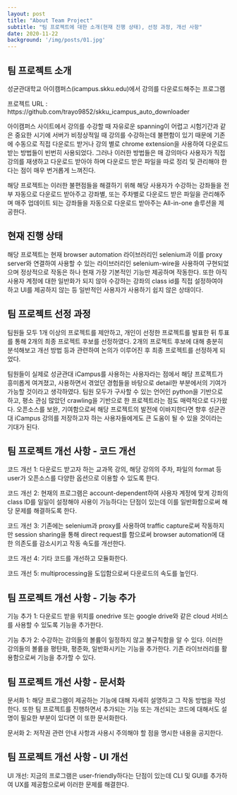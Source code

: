 ```yaml
---
layout: post
title: "About Team Project"
subtitle: "팀 프로젝트에 대한 소개(현재 진행 상태), 선정 과정, 개선 사항"
date: 2020-11-22
background: '/img/posts/01.jpg'
---
```


<h2 class="section-heading">팀 프로젝트 소개</h2>

<p>성균관대학교 아이캠퍼스(icampus.skku.edu)에서 강의를 다운로드해주는 프로그램</p>

<p>프로젝트 URL : https://github.com/trayo9852/skku_icampus_auto_downloader</p>

<p>아이캠퍼스 사이트에서 강의를 수강할 때 자유로운 spanning이 어렵고 시험기간과 같은 중요한 시기에 서버가 비정상적일 때 강의를 수강하는데 불편함이 있기 때문에 기존에 수동으로 직접 다운로드 받거나 강의 별로 chrome extension을 사용하여 다운로드 받는 방법들이 빈번히 사용되었다. 그러나 이러한 방법들은 매 강의마다 사용자가 직접 강의를 재생하고 다운로드 받아야 하며 다운로드 받은 파일을 따로 정리 및 관리해야 한다는 점이 매우 번거롭게 느껴진다.</p>

<p>해당 프로젝트는 이러한 불편점들을 해결하기 위해 해당 사용자가 수강하는 강좌들을 전부 자동으로 다운로드 받아주고 강좌별, 또는 주차별로 다운로드 받은 파일을 관리해주며 매주 업데이트 되는 강좌들을 자동으로 다운로드 받아주는 All-in-one 솔루션을 제공한다.</p>

<h2 class="section-heading">현재 진행 상태</h2>

<p>해당 프로젝트는 현재 browser automation 라이브러리인 selenium과 이를 proxy server와 연결하여 사용할 수 있는 라이브러리인 selenium-wire을 사용하여 구현되었으며 정상적으로 작동은 하나 현재 가장 기본적인 기능만 제공하며 작동한다. 또한 아직 사용자 계정에 대한 일반화가 되지 않아 수강하는 강좌의 class id를 직접 설정하여야 하고 UI를 제공하지 않는 등 일반적인 사용자가 사용하기 쉽지 않은 상태이다.</p>

<h2 class="section-heading">팀 프로젝트 선정 과정</h2>

<p>팀원들 모두 1개 이상의 프로젝트를 제안하고, 개인이 선정한 프로젝트를 발표한 뒤 투표를 통해 2개의 최종 프로젝트 후보를 선정하였다. 2개의 프로젝트 후보에 대해 충분히 분석해보고 개선 방법 등과 관련하여 논의가 이루어진 후 최종 프로젝트를 선정하게 되었다.</p>

<p>팀원들이 실제로 성균관대 iCampus를 사용하는 사용자라는 점에서 해당 프로젝트가 흥미롭게 여겨졌고, 사용하면서 겪었던 경험들을 바탕으로 detail한 부분에서의 기여가 가능할 것이라고 생각하였다. 팀원 모두가 구사할 수 있는 언어인 python을 기반으로 하고, 평소 관심 많았던 crawling을 기반으로 한 프로젝트라는 점도 매력적으로 다가왔다. 오픈소스를 보완, 기여함으로써 해당 프로젝트의 발전에 이바지한다면 향후 성균관대 iCampus 강의를 저장하고자 하는 사용자들에게도 큰 도움이 될 수 있을 것이라는 기대가 된다.</p>

<h2 class="section-heading">팀 프로젝트 개선 사항 - 코드 개선 </h2>

<p>코드 개선 1: 다운로드 받고자 하는 교과목 강의, 해당 강의의 주차, 파일의 format 등 user가 오픈소스를 다양한 옵션으로 이용할 수 있도록 한다.</p>

<p>코드 개선 2: 현재의 프로그램은 account-dependent하여 사용자 계정에 맞게 강좌의 class ID를 일일이 설정해야 사용이 가능하다는 단점이 있는데 이를 일반화함으로써 해당 문제를 해결하도록 한다.</p>

<p>코드 개선 3: 기존에는 selenium과 proxy를 사용하여 traffic capture로써 작동하지만 session sharing을 통해 direct request를 함으로써 browser automation에 대한 의존도를 감소시키고 작동 속도를 개선한다.</p>

<p>코드 개선 4: 기타 코드를 개선하고 모듈화한다.</p>

<p>코드 개선 5: multiprocessing을 도입함으로써 다운로드의 속도를 높인다.</p>

<h2 class="section-heading">팀 프로젝트 개선 사항 - 기능 추가 </h2>

<p>기능 추가 1: 다운로드 받을 위치를 onedrive 또는 google drive와 같은 cloud 서비스를 사용할 수 있도록 기능을 추가한다.</p>

<p>기능 추가 2: 수강하는 강의들의 볼륨이 일정하지 않고 불규칙함을 알 수 있다. 이러한 강의들의 볼륨을 평탄화, 평준화, 일반화시키는 기능을 추가한다. 기존 라이브러리를 활용함으로써 기능을 추가할 수 있다.</p>

<h2 class="section-heading">팀 프로젝트 개선 사항 - 문서화 </h2>

<p>문서화 1: 해당 프로그램이 제공하는 기능에 대해 자세히 설명하고 그 작동 방법을 작성한다. 또한 팀 프로젝트를 진행하면서 추가되는 기능 또는 개선되는 코드에 대해서도 설명이 필요한 부분이 있다면 이 또한 문서화한다.</p>

<p>문서화 2: 저작권 관련 안내 사항과 사용시 주의해야 할 점을 명시한 내용을 공지한다.</p>

<h2 class="section-heading">팀 프로젝트 개선 사항 - UI 개선 </h2>

<p> UI 개선: 지금의 프로그램은 user-friendly하다는 단점이 있는데 CLI 및 GUI를 추가하여 UX를 제공함으로써 이러한 문제를 해결한다.</p>
